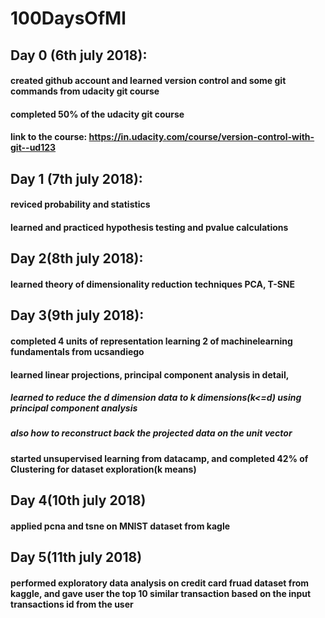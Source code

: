 # 100DaysOfMl

## Day 0  (6th july 2018):
#### created github account and learned version control and some git commands from udacity git course
#### completed 50% of the udacity git course
#### link to the course:  https://in.udacity.com/course/version-control-with-git--ud123

## Day 1 (7th july 2018):
#### reviced probability and statistics
#### learned and practiced hypothesis testing and pvalue calculations

## Day 2(8th july 2018):
#### learned theory of dimensionality reduction techniques PCA, T-SNE

## Day 3(9th july 2018):
#### completed 4 units of representation learning 2 of machinelearning fundamentals from ucsandiego
#### learned linear projections, principal component analysis in detail,
##### learned to reduce the d dimension data to k dimensions(k<=d) using principal component analysis
##### also how to reconstruct back the projected data on the unit vector
#### started unsupervised learning from datacamp, and completed 42% of Clustering for dataset exploration(k means)
## Day 4(10th july 2018)
#### applied pcna and tsne on MNIST dataset from kagle

## Day 5(11th july 2018)
#### performed exploratory data analysis on credit card fruad dataset from kaggle, and gave user the top 10 similar transaction based on the input transactions id from the user
